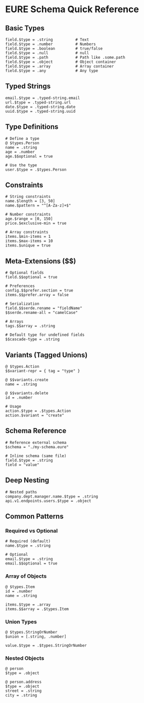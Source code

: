 # EURE Schema Quick Reference

## Basic Types
```eure
field.$type = .string          # Text
field.$type = .number          # Numbers  
field.$type = .boolean         # true/false
field.$type = .null            # null
field.$type = .path            # Path like .some.path
field.$type = .object          # Object container
field.$type = .array           # Array container
field.$type = .any             # Any type
```

## Typed Strings
```eure
email.$type = .typed-string.email
url.$type = .typed-string.url
date.$type = .typed-string.date
uuid.$type = .typed-string.uuid
```

## Type Definitions
```eure
# Define a type
@ $types.Person
name = .string
age = .number
age.$$optional = true

# Use the type
user.$type = .$types.Person
```

## Constraints
```eure
# String constraints
name.$length = [3, 50]
name.$pattern = "^[A-Za-z]+$"

# Number constraints  
age.$range = [0, 150]
price.$exclusive-min = true

# Array constraints
items.$min-items = 1
items.$max-items = 10
items.$unique = true
```

## Meta-Extensions ($$)
```eure
# Optional fields
field.$$optional = true

# Preferences
config.$$prefer.section = true
items.$$prefer.array = false

# Serialization
field.$$serde.rename = "fieldName"
$$serde.rename-all = "camelCase"

# Arrays
tags.$$array = .string

# Default type for undefined fields
$$cascade-type = .string
```

## Variants (Tagged Unions)
```eure
@ $types.Action
$$variant-repr = { tag = "type" }

@ $$variants.create
name = .string

@ $$variants.delete  
id = .number

# Usage
action.$type = .$types.Action
action.$variant = "create"
```

## Schema Reference
```eure
# Reference external schema
$schema = "./my-schema.eure"

# Inline schema (same file)
field.$type = .string
field = "value"
```

## Deep Nesting
```eure
# Nested paths
company.dept.manager.name.$type = .string
api.v1.endpoints.users.$type = .object
```

## Common Patterns

### Required vs Optional
```eure
# Required (default)
name.$type = .string

# Optional
email.$type = .string
email.$$optional = true
```

### Array of Objects
```eure
@ $types.Item
id = .number
name = .string

items.$type = .array
items.$$array = .$types.Item
```

### Union Types
```eure
@ $types.StringOrNumber
$union = [.string, .number]

value.$type = .$types.StringOrNumber
```

### Nested Objects
```eure
@ person
$type = .object

@ person.address
$type = .object
street = .string
city = .string
```